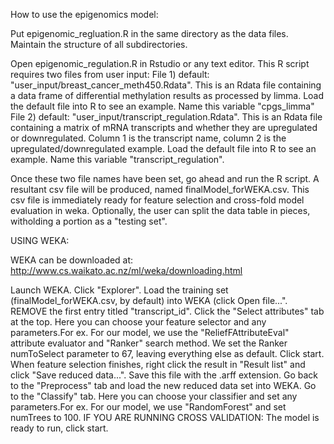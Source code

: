 How to use the epigenomics model:

Put epigenomic_regluation.R in the same directory as the data files.  Maintain the structure of all subdirectories.

Open epigenomic_regulation.R in Rstudio or any text editor.
This R script requires two files from user input:
	File 1) default: "user_input/breast_cancer_meth450.Rdata".  This is an Rdata file containing a data frame of differential methylation results as processed by limma.  Load the default file into R to see an example.  Name this variable "cpgs_limma"
	File 2) default: "user_input/transcript_regulation.Rdata".  This is an Rdata file containing a matrix of mRNA transcripts and whether they are upregulated or downregulated.  Column 1 is the transcript name, column 2 is the upregulated/downregulated example.  Load the default file into R to see an example.  Name this variable "transcript_regulation".

Once these two file names have been set, go ahead and run the R script.
A resultant csv file will be produced, named finalModel_forWEKA.csv.
This csv file is immediately ready for feature selection and cross-fold model evaluation in weka.
Optionally, the user can split the data table in pieces, witholding a portion as a "testing set".

USING WEKA:

WEKA can be downloaded at: http://www.cs.waikato.ac.nz/ml/weka/downloading.html

Launch WEKA.
Click "Explorer".
Load the training set (finalModel_forWEKA.csv, by default) into WEKA (click Open file...".
REMOVE the first entry titled "transcript_id".
Click the "Select attributes" tab at the top.
	Here you can choose your feature selector and any parameters.For ex. For our model, we use the "ReliefFAttributeEval" attribute evaluator and "Ranker" search method.  We set the Ranker numToSelect parameter to 67, leaving everything else as default.
Click start.
When feature selection finishes, right click the result in "Result list" and click "Save reduced data...".  Save this file with the .arff extension.
Go back to the "Preprocess" tab and load the new reduced data set into WEKA.
Go to the "Classify" tab.
Here you can choose your classifier and set any parameters.For ex. For our model, we use "RandomForest" and set numTrees to 100.
IF YOU ARE RUNNING CROSS VALIDATION:
	The model is ready to run, click start.
